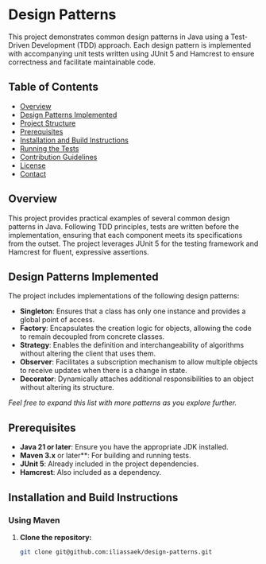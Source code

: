 # Design Patterns
This project demonstrates common design patterns in Java using a Test-Driven Development (TDD) approach. Each design pattern is implemented with accompanying unit tests written using JUnit 5 and Hamcrest to ensure correctness and facilitate maintainable code.

## Table of Contents
- [Overview](#overview)
- [Design Patterns Implemented](#design-patterns-implemented)
- [Project Structure](#project-structure)
- [Prerequisites](#prerequisites)
- [Installation and Build Instructions](#installation-and-build-instructions)
- [Running the Tests](#running-the-tests)
- [Contribution Guidelines](#contribution-guidelines)
- [License](#license)
- [Contact](#contact)

## Overview

This project provides practical examples of several common design patterns in Java. Following TDD principles, tests are written before the implementation, ensuring that each component meets its specifications from the outset. The project leverages JUnit 5 for the testing framework and Hamcrest for fluent, expressive assertions.

## Design Patterns Implemented

The project includes implementations of the following design patterns:

- **Singleton**: Ensures that a class has only one instance and provides a global point of access.
- **Factory**: Encapsulates the creation logic for objects, allowing the code to remain decoupled from concrete classes.
- **Strategy**: Enables the definition and interchangeability of algorithms without altering the client that uses them.
- **Observer**: Facilitates a subscription mechanism to allow multiple objects to receive updates when there is a change in state.
- **Decorator**: Dynamically attaches additional responsibilities to an object without altering its structure.

*Feel free to expand this list with more patterns as you explore further.*

## Prerequisites

- **Java 21 or later**: Ensure you have the appropriate JDK installed.
- **Maven 3.x** or later**: For building and running tests.
- **JUnit 5**: Already included in the project dependencies.
- **Hamcrest**: Also included as a dependency.

## Installation and Build Instructions

### Using Maven

1. **Clone the repository:**
    ```bash
    git clone git@github.com:iliassaek/design-patterns.git
    ```
